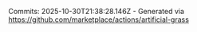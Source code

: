 Commits: 2025-10-30T21:38:28.146Z - Generated via https://github.com/marketplace/actions/artificial-grass
<br>
